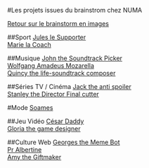 #Les projets issues du brainstrom chez NUMA

[Retour sur le brainstorm en images](https://github.com/AInursery/brainstorm/blob/master/AInursery_Retour_Brainstorm.pdf?raw=true)

##Sport
[Jules le Supporter](https://github.com/AInursery/brainstorm/blob/master/Jules-le-Supporter.md)  
[Marie la Coach](https://github.com/AInursery/brainstorm/blob/master/Marie-la-Coach.md)  

##Musique
[John the Soundtrack Picker](https://github.com/AInursery/brainstorm/blob/master/John-the-Soundtrack-Picker.md)  
[Wolfgang Amadeus Mozarella](https://github.com/AInursery/brainstorm/blob/master/Wolfgang-Amadeus-Mozarella.md)  
[Quincy the life-soundtrack composer](https://github.com/AInursery/brainstorm/blob/master/Quincy-the-life-soundtrack-composer.md)  

##Séries TV / Cinéma
[Jack the anti spoiler](https://github.com/AInursery/brainstorm/blob/master/Jack-the-anti-spoiler.md)  
[Stanley the Director Final cutter](https://github.com/AInursery/brainstorm/blob/master/Stanley-the-Director-Final-cutter.md)  

#Mode
[Soames](https://github.com/AInursery/brainstorm/blob/master/Soames.md)  

##Jeu Vidéo
[César Daddy](https://github.com/AInursery/brainstorm/blob/master/C%C3%A9sar-Daddy.md)  
[Gloria the game designer](https://github.com/AInursery/brainstorm/blob/master/Gloria-the-game-designer.md)  

##Culture Web
[Georges the Meme Bot](https://github.com/AInursery/brainstorm/blob/master/Georges-the-Meme-Bot.md)  
[Pr Albertine](https://github.com/AInursery/brainstorm/blob/master/Pr-Albertine.md)  
[Amy the Giftmaker](https://github.com/AInursery/brainstorm/blob/master/Amy-the-Giftmaker.md)  
